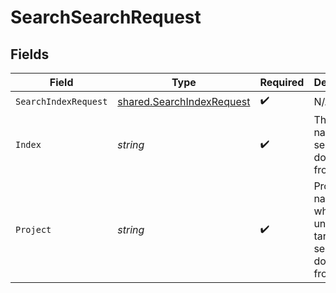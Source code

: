 # SearchSearchRequest


## Fields

| Field                                                                         | Type                                                                          | Required                                                                      | Description                                                                   |
| ----------------------------------------------------------------------------- | ----------------------------------------------------------------------------- | ----------------------------------------------------------------------------- | ----------------------------------------------------------------------------- |
| `SearchIndexRequest`                                                          | [shared.SearchIndexRequest](../../../pkg/models/shared/searchindexrequest.md) | :heavy_check_mark:                                                            | N/A                                                                           |
| `Index`                                                                       | *string*                                                                      | :heavy_check_mark:                                                            | The index name to search documents from.                                      |
| `Project`                                                                     | *string*                                                                      | :heavy_check_mark:                                                            | Project name whose db is under target to search documents from.               |